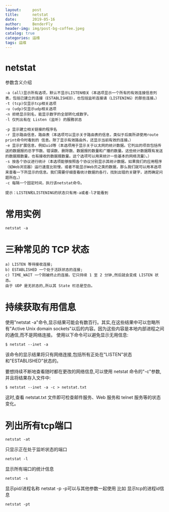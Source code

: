 ```yaml
---
layout:     post
title:      netstat
date:       2019-05-16
author:     BenderFly
header-img: img/post-bg-coffee.jpeg
catalog: true
categories: 运维
tags: 运维
---
```


# netstat
参数含义介绍
```
-a (all)显示所有选项，默认不显示LISTEN相关（本选项显示一个所有的有效连接信息列表，包括已建立的连接（ESTABLISHED），也包括监听连接请（LISTENING）的那些连接。）
-t (tcp)仅显示tcp相关选项
-u (udp)仅显示udp相关选项
-n 拒绝显示别名，能显示数字的全部转化成数字。
-l 仅列出有在 Listen (监听) 的服務状态

-p 显示建立相关链接的程序名
-r 显示路由信息，路由表（本选项可以显示关于路由表的信息，类似于后面所讲使用route print命令时看到的 信息。除了显示有效路由外，还显示当前有效的连接。）
-e 显示扩展信息，例如uid等（本选项用于显示关于以太网的统计数据。它列出的项目包括传送的数据报的总字节数、错误数、删除数、数据报的数量和广播的数量。这些统计数据既有发送的数据报数量，也有接收的数据报数量。这个选项可以用来统计一些基本的网络流量）。）
-s 按各个协议进行统计（本选项能够按照各个协议分别显示其统计数据。如果我们的应用程序（如Web浏览器）运行速度比较慢，或者不能显示Web页之类的数据，那么我们就可以用本选项来查看一下所显示的信息。我们需要仔细查看统计数据的各行，找到出错的关键字，进而确定问题所在。）
-c 每隔一个固定时间，执行该netstat命令。

提示：LISTEN和LISTENING的状态只有用-a或者-l才能看到
```
# 常用实例
```
netstat -a
```
# 三种常见的 TCP 状态
```
a) LISTEN 等待接收连接;
b) ESTABLISHED 一个处于活跃状态的连接;
c) TIME_WAIT 一个刚被终止的连接。它只持续 1 至 2 分钟,然后就会变成 LISTEN 状态。
由于 UDP 是无状态的,所以其 State 栏总是空白。
```
# 持续获取有用信息

使用"netstat -a"命令,显示结果可能会有数百行。其实,在这些结果中可以忽略所有"Active Unix domain sockets"以后的内容。因为这些内容是本地内部进程之间的通信,而不是网络连接。
使用以下命令可以避免显示无用信息:
```
$ netstat --inet -a
```
该命令的显示结果将只有网络连接,包括所有正处在"LISTEN"状态和"ESTABLISHED"状态的。

要想持续不断地查看随时都在更改的网络信息,可以使用 netstat 命令的"-c"参数,并且将结果存入文件中:
```
$ netstat --inet -a -c > netstat.txt
```
这时,查看 netstat.txt 文件即可检查邮件服务、Web 服务和 telnet 服务等的状态变化。

# 列出所有tcp端口
```
netstat -at
```
只显示正在处于监听状态的端口 
```
netstat -l
```
显示所有端口的统计信息 
```
netstat -s
```

显示pid/进程名称 
netstat -p   -p可以与其他参数一起使用 比如 显示tcp的进程id信息
```
netstat -pt
```